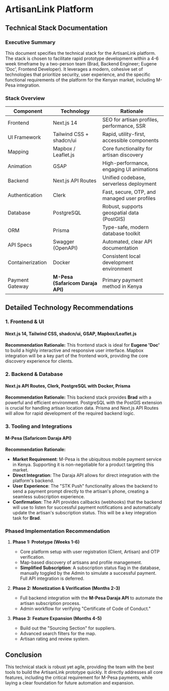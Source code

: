 # ArtisanLink Platform

## Technical Stack Documentation

### Executive Summary

This document specifies the technical stack for the ArtisanLink platform. The stack is chosen to facilitate rapid prototype development within a 4-6 week timeframe by a two-person team (Brad, Backend Engineer; Eugene 'Doc', Frontend Developer). It leverages a modern, cohesive set of technologies that prioritize security, user experience, and the specific functional requirements of the platform for the Kenyan market, including M-Pesa integration.

### Stack Overview

| Component        | Technology                        | Rationale                                    |
| ---------------- | --------------------------------- | -------------------------------------------- |
| Frontend         | Next.js 14                        | SEO for artisan profiles, performance, SSR   |
| UI Framework     | Tailwind CSS + shadcn/ui          | Rapid, utility-first, accessible components  |
| Mapping          | Mapbox / Leaflet.js               | Core functionality for artisan discovery     |
| Animation        | GSAP                              | High-performance, engaging UI animations     |
| Backend          | Next.js API Routes                | Unified codebase, serverless deployment      |
| Authentication   | Clerk                             | Fast, secure, OTP, and managed user profiles |
| Database         | PostgreSQL                        | Robust, supports geospatial data (PostGIS)   |
| ORM              | Prisma                            | Type-safe, modern database toolkit           |
| API Specs        | Swagger (OpenAPI)                 | Automated, clear API documentation           |
| Containerization | Docker                            | Consistent local development environment     |
| Payment Gateway  | **M-Pesa (Safaricom Daraja API)** | Primary payment method in Kenya              |

## Detailed Technology Recommendations

### 1. Frontend & UI

#### Next.js 14, Tailwind CSS, shadcn/ui, GSAP, Mapbox/Leaflet.js

**Recommendation Rationale:**
This frontend stack is ideal for **Eugene 'Doc'** to build a highly interactive and responsive user interface. Mapbox integration will be a key part of the frontend work, providing the core discovery experience for clients.

### 2. Backend & Database

#### Next.js API Routes, Clerk, PostgreSQL with Docker, Prisma

**Recommendation Rationale:**
This backend stack provides **Brad** with a powerful and efficient environment. PostgreSQL with the PostGIS extension is crucial for handling artisan location data. Prisma and Next.js API Routes will allow for rapid development of the required backend logic.

### 3. Tooling and Integrations

#### M-Pesa (Safaricom Daraja API)

**Recommendation Rationale:**

- **Market Requirement**: M-Pesa is the ubiquitous mobile payment service in Kenya. Supporting it is non-negotiable for a product targeting this market.
- **Direct Integration**: The Daraja API allows for direct integration with the platform's backend.
- **User Experience**: The "STK Push" functionality allows the backend to send a payment prompt directly to the artisan's phone, creating a seamless subscription experience.
- **Confirmation**: The API provides callbacks (webhooks) that the backend will use to listen for successful payment notifications and automatically update the artisan's subscription status. This will be a key integration task for **Brad**.

### Phased Implementation Recommendation

1.  **Phase 1: Prototype (Weeks 1-6)**

    - Core platform setup with user registration (Client, Artisan) and OTP verification.
    - Map-based discovery of artisans and profile management.
    - **Simplified Subscription**: A subscription status flag in the database, manually toggled by the Admin to simulate a successful payment. Full API integration is deferred.

2.  **Phase 2: Monetization & Verification (Months 2-3)**

    - Full backend integration with the **M-Pesa Daraja API** to automate the artisan subscription process.
    - Admin workflow for verifying "Certificate of Code of Conduct."

3.  **Phase 3: Feature Expansion (Months 4-5)**
    - Build out the "Sourcing Section" for suppliers.
    - Advanced search filters for the map.
    - Artisan rating and review system.

## Conclusion

This technical stack is robust yet agile, providing the team with the best tools to build the ArtisanLink prototype quickly. It directly addresses all core features, including the critical requirement for M-Pesa payments, while laying a clear foundation for future automation and expansion.

